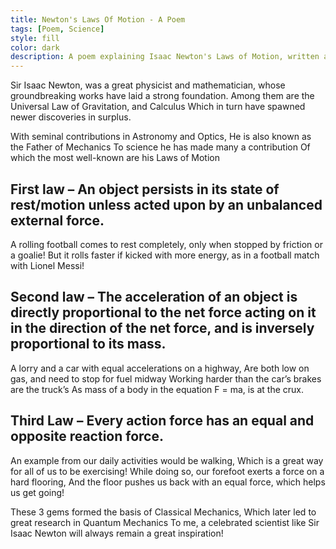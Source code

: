 ```yaml
---
title: Newton's Laws Of Motion - A Poem
tags: [Poem, Science]
style: fill
color: dark
description: A poem explaining Isaac Newton's Laws of Motion, written as part of an 'Art-Integrated Learning' Program in high school!
---
```


Sir Isaac Newton, was a great physicist and mathematician,
whose groundbreaking works have laid a strong foundation.
Among them are the Universal Law of Gravitation, and Calculus
Which in turn have spawned newer discoveries in surplus.

With seminal contributions in Astronomy and Optics,
He is also known as the Father of Mechanics
To science he has made many a contribution
Of which the most well-known are his Laws of Motion

## First law – An object persists in its state of rest/motion unless acted upon by an unbalanced external force.

A rolling football comes to rest completely,
only when stopped by friction or a goalie!
But it rolls faster if kicked with more energy,
as in a football match with Lionel Messi!

## Second law – The acceleration of an object is directly proportional to the net force acting on it in the direction of the net force, and is inversely proportional to its mass.

A lorry and a car with equal accelerations on a highway,
Are both low on gas, and need to stop for fuel midway
Working harder than the car’s brakes are the truck’s
As mass of a body in the equation F = ma, is at the crux.

## Third Law – Every action force has an equal and opposite reaction force.

An example from our daily activities would be walking,
Which is a great way for all of us to be exercising!
While doing so, our forefoot exerts a force on a hard flooring,
And the floor pushes us back with an equal force, which helps us get going!

These 3 gems formed the basis of Classical Mechanics,
Which later led to great research in Quantum Mechanics
To me, a celebrated scientist like Sir Isaac Newton
will always remain a great inspiration!